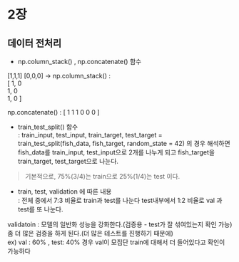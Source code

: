 # 2장  

## 데이터 전처리

- np.column_stack() , np.concatenate() 함수

[1,1,1] [0,0,0]
-> np.column_stack() :     
[ 1, 0  
  1, 0  
	1, 0 ] 

np.concatenate() : [ 1 1 1 0 0 0 ]  

- train_test_split() 함수  
: train_input, test_input, train_target, test_target = train_test_split(fish_data, fish_target, random_state = 42)
  의 경우 해석하면 fish_data를 train_input, test_input으로 2개를 나누게 되고
  fish_target을 train_target, test_target으로 나눈다.

> 기본적으로, 75%(3/4)는 train으로 25%(1/4)는 test 이다.

- train, test, validation 에 따른 내용  
: 전체 중에서 7:3 비율로 train과 test를 나눈다
test내부에서 1:2 비율로 val 과 test를 또 나눈다.

validatoin : 모델의 일반화 성능을 강화한다.(검증용 - test가 잘 섞여있는지 확인 가능)  
좀 더 많은 검증을 하게 된다.(더 많은 테스트를 진행하기 때문에)  
ex) val : 60% , test: 40% 경우 val이 모집단 train에 대해서 더 들어있다고 확인이 가능하다


